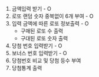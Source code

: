 1. 금액입력 받기 - O
2. 로또 랜덤 숫자 중복없이 6개 부여 - O
3. 입력 금액에 따른 로또 정보출력 - O 
    - 구매된 로또 수 출력
    - 구대된 로또 숫자 출력
4. 당첨 번호 입력받기 - O
5. 보너스 번호 입력받기 - O
6. 당첨번호 비교 및 당첨 등수 부여
7. 당첨통계 출력 